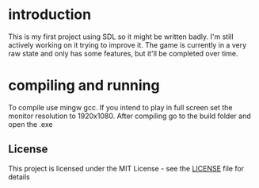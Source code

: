 # introduction 
This is my first project using SDL so it might be written badly. I'm still actively working on it trying to improve it. 
The game is currently in a very raw state and only has some features, but it'll be completed over time.

# compiling and running 
To compile use mingw gcc. If you intend to play in full screen set the monitor resolution to 1920x1080. After compiling go to the build folder and open the .exe

## License

This project is licensed under the MIT License - see the [LICENSE](LICENSE) file for details

